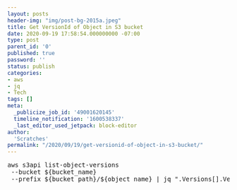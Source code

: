 ```yaml
---
layout: posts
header-img: "img/post-bg-2015a.jpeg"
title: Get VersionId of Object in S3 bucket
date: 2020-09-19 17:58:54.000000000 -07:00
type: post
parent_id: '0'
published: true
password: ''
status: publish
categories:
- aws
- jq
- Tech
tags: []
meta:
  _publicize_job_id: '49001620145'
  timeline_notification: '1600538337'
  _last_editor_used_jetpack: block-editor
author:
  'Scratches'
permalink: "/2020/09/19/get-versionid-of-object-in-s3-bucket/"
---
```

<pre>
aws s3api list-object-versions
 --bucket ${bucket_name} 
 --prefix ${bucket_path}/${object_name} | jq ".Versions[].VersionId"
</pre>
